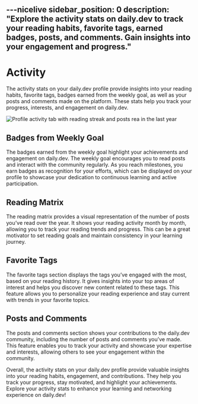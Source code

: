---nicelive
sidebar_position: 0
description: "Explore the activity stats on daily.dev to track your reading habits, favorite tags, earned badges, posts, and comments. Gain insights into your engagement and progress."
---

# Activity

The activity stats on your daily.dev profile provide insights into your reading habits, favorite tags, badges earned from the weekly goal, as well as your posts and comments made on the platform. These stats help you track your progress, interests, and engagement on daily.dev.

![Profile activity tab with reading streak and posts rea in the last year](https://github.com/user-attachments/assets/b414b6da-a901-4f1a-af7b-4c27782e7964)


## Badges from Weekly Goal

The badges earned from the weekly goal highlight your achievements and engagement on daily.dev. The weekly goal encourages you to read posts and interact with the community regularly. As you reach milestones, you earn badges as recognition for your efforts, which can be displayed on your profile to showcase your dedication to continuous learning and active participation.

## Reading Matrix

The reading matrix provides a visual representation of the number of posts you’ve read over the year. It shows your reading activity month by month, allowing you to track your reading trends and progress. This can be a great motivator to set reading goals and maintain consistency in your learning journey.

## Favorite Tags

The favorite tags section displays the tags you’ve engaged with the most, based on your reading history. It gives insights into your top areas of interest and helps you discover new content related to these tags. This feature allows you to personalize your reading experience and stay current with trends in your favorite topics.

## Posts and Comments

The posts and comments section shows your contributions to the daily.dev community, including the number of posts and comments you’ve made. This feature enables you to track your activity and showcase your expertise and interests, allowing others to see your engagement within the community.

Overall, the activity stats on your daily.dev profile provide valuable insights into your reading habits, engagement, and contributions. They help you track your progress, stay motivated, and highlight your achievements. Explore your activity stats to enhance your learning and networking experience on daily.dev!
